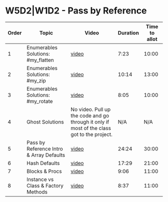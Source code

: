 # W5D2|W1D2 - Pass by Reference

| Order | Topic | Video | Duration | Time to allot |
| ----- | ----- | ----- | -------- | ------------- |
| 1 | Enumerables Solutions: #my_flatten | [video][vid 1] | 7:23 | 10:00 |
| 2 | Enumerables Solutions: #my_zip | [video][vid 2] | 10:14 | 13:00 |
| 3 | Enumerables Solutions: #my_rotate | [video][vid 3] | 8:05 | 10:00 |
| 4 | Ghost Solutions | No video. Pull up the code and go through it only if most of the class got to the project. | N/A | N/A |
| 5 | Pass by Reference Intro & Array Defaults | [video][vid 5] | 24:24 | 30:00 |
| 6 | Hash Defaults | [video][vid 6] | 17:29 | 21:00 |
| 7 | Blocks & Procs | [video][vid 7] | 9:06 | 11:00 |
| 8 | Instance vs Class & Factory Methods | [video][vid 8] | 8:37	 | 11:00 |

[vid 1]: https://vimeo.com/336469470
[vid 2]: https://vimeo.com/336469834
[vid 3]: https://vimeo.com/336470349
[vid 5]: https://vimeo.com/336470662
[vid 6]: https://vimeo.com/336471687
[vid 7]: https://vimeo.com/336472385
[vid 8]: https://vimeo.com/336472772